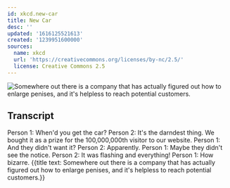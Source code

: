 ```yaml
---
id: xkcd.new-car
title: New Car
desc: ''
updated: '1616125521613'
created: '1239951600000'
sources:
  name: xkcd
  url: 'https://creativecommons.org/licenses/by-nc/2.5/'
  license: Creative Commons 2.5
---
```

![Somewhere out there is a company that has actually figured out how to enlarge penises, and it's helpless to reach potential customers.](https://imgs.xkcd.com/comics/new_car.png)

## Transcript
Person 1: When'd you get the car?
Person 2: It's the darndest thing. We bought it as a prize for the 100,000,000th visitor to our website.
Person 1: And they didn't want it?
Person 2: Apparently.
Person 1: Maybe they didn't see the notice.
Person 2: It was flashing and everything!
Person 1: How bizarre.
{{title text: Somewhere out there is a company that has actually figured out how to enlarge penises, and it's helpless to reach potential customers.}}
